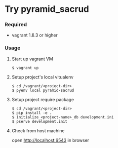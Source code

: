 # Try pyramid_sacrud

### Required

- vagrant 1.8.3 or higher

### Usage

1. Start up vagrant VM

    ```shell
    $ vagrant up
    ```

2. Setup project's local vitualenv

    ```shell
    $ cd /vagrant/<project-dir>
    $ pyenv local pyramid-sacrud
    ```

3. Setup project require package

    ```shell
    $ cd /vagrant/<project-dir>
    $ pip install -e .
    $ initialize_<project-name>_db development.ini
    $ pserve development.init
    ```

4. Check from host machine

    open [http://localhost:6543](http://localhost:6543) in browser